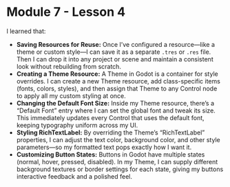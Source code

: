 # Module 7 - Lesson 4

I learned that:

- **Saving Resources for Reuse:** Once I’ve configured a resource—like a theme or custom style—I can save it as a separate `.tres` or `.res` file. Then I can drop it into any project or scene and maintain a consistent look without rebuilding from scratch.
- **Creating a Theme Resource:** A Theme in Godot is a container for style overrides. I can create a new Theme resource, add class-specific items (fonts, colors, styles), and then assign that Theme to any Control node to apply all my custom styling at once.
- **Changing the Default Font Size:** Inside my Theme resource, there’s a “Default Font” entry where I can set the global font and tweak its size. This immediately updates every Control that uses the default font, keeping typography uniform across my UI.
- **Styling RichTextLabel:** By overriding the Theme’s “RichTextLabel” properties, I can adjust the text color, background color, and other style parameters—so my formatted text pops exactly how I want it.
- **Customizing Button States:** Buttons in Godot have multiple states (normal, hover, pressed, disabled). In my Theme, I can supply different background textures or border settings for each state, giving my buttons interactive feedback and a polished feel.

